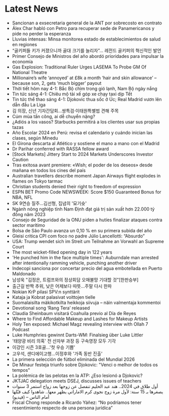 # Latest News
-  Sancionan a exsecretaria general de la ANT por sobrecosto en contrato
-  Álex Char habló con Petro para recuperar sede de Panamericanos y pide no perder la esperanza
-  Lluvias intensas: Minsa monitorea estado de establecimientos de salud en regiones
-  “골키퍼들 키가 커졌으니까 골대 크기를 늘리자”... 레전드 골키퍼의 혁신적인 발언
-  Primer Consejo de Ministros del año abordó prioridades para impulsar la economía
-  Gas Explosion: Traditional Ruler Urges LASEMA To Probe GM Of National Theatre
-  Millionaire’s wife ‘annoyed’ at £8k a month ‘hair and skin allowance’ – because son, 2, gets ‘much bigger’ payout
-  Thời tiết hôm nay 4-1: Bắc Bộ chìm trong gió lạnh, Nam Bộ ngày nắng
-  Tin tức sáng 4-1: Chiêu mộ tài xế góp xe chạy taxi dịp Tết
-  Tin tức thể thao sáng 4-1: Djokovic thua sốc ở Úc; Real Madrid vươn lên dẫn đầu La Liga
-  김 의장, 신년 기자간담회…쌍특검·이태원특별법 견해 주목
-  Cúm mùa tấn công, ai dễ chuyển nặng?
-  ¿Adiós a los vasos? Starbucks permitirá a los clientes usar sus propias tazas
-  Año Escolar 2024 en Perú: revisa el calendario y cuándo inician las clases, según Minedu
-  El Girona descarta al Atlético y sostiene el mano a mano con el Madrid
-  Dr Parihar conferred with RASSA fellow award
-  [Stock Markets] Jittery Start to 2024 Markets Underscores Investor Caution
-  Tras exitosa avant premiere: «Wish; el poder de los deseos» desde mañana en todos los cines del país
-  Australian travellers describe moment Japan Airways flight explodes in flames on Tokyo tarmac
-  Christian students denied their right to freedom of expression
-  ESPN BET Promo Code NEWSWEEK: Score $150 Guaranteed Bonus for NBA, NFL
-  SK 9연승 질주…김선형, 집념의 '묘기슛'
-  Ngành nông nghiệp tỉnh Nam Định đạt giá trị sản xuất hơn 22.000 tỷ đồng năm 2023
-  Consejo de Seguridad de la ONU piden a hutíes finalizar ataques contra sector marítimo
-  Bolsa de São Paulo avanza un 0,10 % en su primera subida del año
-  Gleisi critica CPI com foco no padre Júlio Lancellotti: “Absurdo”
-  USA: Trump wendet sich im Streit um Teilnahme an Vorwahl an Supreme Court
-  The most wicket-filled opening day in 122 years
-  'He punched him in the face multiple times': Auburndale man arrested after intentionally ramming vehicle, punching another driver
-  Indecopi sanciona por concertar precio del agua embotellada en Puerto Maldonado
-  남성욱 "김정은, 트럼프와의 정상회담 오매불망 기대할 것"[한판승부]
-  출근길 반짝 추위, 낮은 어제보다 따뜻…주말 다시 한파
-  Nokian KrP pilasi SPV:n synttärit
-  Kataja ja Kobrat palasivat voittojen tielle
-  Suomalaisilta mäkikotkilta heikkoja siivuja – näin valmentaja kommentoi
-  Devotional song ‘Rang Tera’ released
-  Claudia Sheinbaum visitará Coahuila previo al Día de Reyes
-  Where to Find Affordable Makeup and Lashes for Makeup Artists
-  Holy Ten exposed: Michael Magz revealing interview with Ollah 7 Podcast
-  Luke Humphries gewinnt Darts-WM: Finalsieg über Luke Littler
-  '태양광 비리 의혹' 전 산자부 과장 등 구속영장 모두 기각
-  이강인 시즌 3호골…'첫 우승 기쁨'
-  고우석, 샌디에이고행…이정후와 '가족 동반 진출'
-  La primera selección de fútbol eliminada del Mundial 2026
-  De Minaur festeja triunfo sobre Djokovic: "Venci o melhor de todos os tempos"
-  La polémica de las pelotas en la ATP: ¿Eso lesionó a Djokovic?
-  JKTJAC delegation meets DSEJ, discusses issues of teachers
-  أول طلاق في 2024.. هند عبد الحليم تنفصل عن زوجها بعد زواج استمر 3 سنوات
-  يصغرها بـ 15 سنة: لأول مرة زوج نجوى كرم الاماراتي يظهر معها.. شاهدوا كيف قبّلها أمام الناس – (فيديو)
-  Fiscal Chong responde a Ricardo Yáñez: “No podríamos tener resentimiento respecto de una persona jurídica”
